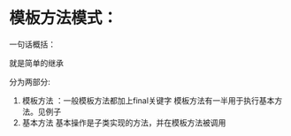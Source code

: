 # 模板方法模式：

一句话概括：

就是简单的继承

分为两部分:

1. 模板方法 ：一般模板方法都加上final关键字
   模板方法有一半用于执行基本方法。见例子
2. 基本方法
   基本操作是子类实现的方法，并在模板方法被调用
